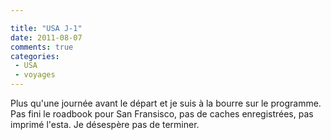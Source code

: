 ```yaml
---

title: "USA J-1"
date: 2011-08-07
comments: true
categories:
 - USA
 - voyages
---
```


<div class='post'>
<div><p>Plus qu'une journ&#233;e avant le d&#233;part et je suis &#224; la bourre sur le programme. Pas fini le roadbook pour San Fransisco, pas de caches enregistr&#233;es, pas imprim&#233; l'esta. Je d&#233;sesp&#232;re pas de terminer. </p></div></div>
